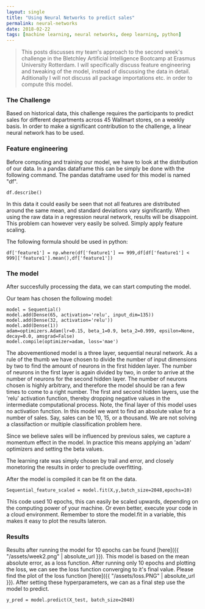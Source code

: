 ```yaml
---
layout: single
title: "Using Neural Networks to predict sales"
permalink: neural-networks
date: 2018-02-22
tags: [machine learning, neural networks, deep learning, python]
---
```


> This posts discusses my team's approach to the second week's challenge in the Bletchley Artificial Intelligence Bootcamp at Erasmus University Rotterdam. I will specifically discuss feature engineering and tweaking of the model, instead of discussing the data in detail. Aditionally I will not discuss all package importations etc. in order to compute this model. 

### The Challenge
Based on historical data, this challenge requires the participants to predict sales for different departments across 45 Wallmart stores, on a weekly basis. In order to make a significant contribution to the challenge, a linear neural network has to be used.


### Feature engineering
Before computing and training our model, we have to look at the distribution of our data. In a pandas dataframe this can be simply be done with the following command. The pandas dataframe used for this model is named "df".

```   
df.describe()
```

In this data it could easily be seen that not all features are distributed around the same mean, and standard deviations vary significantly. When using the raw data in a regression neural network, results will be disappoint. This problem can however very easily be solved. Simply apply feature scaling.

The following formula should be used in python:

```
df['feature1'] = np.where(df['feature1'] == 999,df[df['feature1'] < 999]['feature1'].mean(),df['feature1'])
```

### The model
After succesfully processing the data, we can start computing the model. 

Our team has chosen the following model:
```
model = Sequential()
model.add(Dense(65, activation='relu', input_dim=135))
model.add(Dense(32, activation='relu'))
model.add(Dense(1))
adam=optimizers.Adam(lr=0.15, beta_1=0.9, beta_2=0.999, epsilon=None, decay=0.0, amsgrad=False)
model.compile(optimizer=adam, loss='mae')
```

The abovementioned model is a three layer, sequential neural network. As a rule of the thumb we have chosen to divide the number of input dimensions by two to find the amount of neurons in the first hidden layer. The number of neurons in the first layer is again divided by two, in order to arrive at the number of neurons for the second hidden layer. The number of neurons chosen is highly arbitrary, and therefore the model should be ran a few times to come to a right number. The first and second hidden layers, use the 'relu' activation function, thereby dropping negative values in the intermediate computational process. Note, the final layer of this model uses no activation function. In this model we want to find an absolute value for a number of sales. Say, sales can be 10, 15, or a thousand. We are not solving a classifaction or multiple classification problem here. 

Since we believe sales will be influenced by previous sales, we capture a momentum effect in the model. In practice this means applying an 'adam' optimizers and setting the beta values. 

The learning rate was simply chosen by trail and error, and closely monetoring the results in order to preclude overfitting.

After the model is compiled it can be fit on the data.

```
Sequential_feature_scaled = model.fit(X,y,batch_size=2048,epochs=10)
``` 
This code used 10 epochs, this can easily be scaled upwards, depending on the computing power of your machine. Or even better, execute your code in a cloud environment. Remember to store the model.fit in a variable, this makes it easy to plot the results lateron.

### Results
Results after running the model for 10 epochs can be found [here]({{ "/assets/week2.png" | absolute_url }}). This model is based on the mean absolute error, as a loss function. After running only 10 epochs and plotting the loss, we can see the loss function converging to it's final value. Please find the plot of the loss function [here]({{ "/assets/loss.PNG" | absolute_url }}). After setting these hyperparameters, we can as a final step use the model to predict. 

```
y_pred = model.predict(X_test, batch_size=2048)
```



